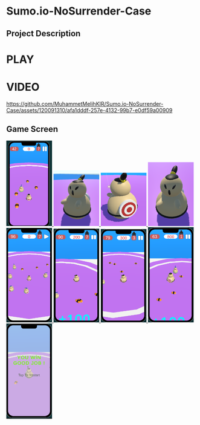 # Sumo.io-NoSurrender-Case

## Project Description


# PLAY



# VIDEO





https://github.com/MuhammetMelihKIR/Sumo.io-NoSurrender-Case/assets/120091310/afa1dddf-257e-4132-99b7-e0df59a00909


## Game Screen
<p align="left"> <a href="https://www.w3schools.com/cs/" target="_blank" rel="noreferrer"> <img 
<img src="./ScreenShot/1.png" alt="racegif" width="24%"/>
<img src="./ScreenShot/2.png" alt="racegif" width="24%" />
<img src="./ScreenShot/3.png" alt="racegif" width="24%" />
<img src="./ScreenShot/9.png" alt="racegif" width="24%"/>
<img src="./ScreenShot/4.png" alt="racegif" width="24%"/>
<img src="./ScreenShot/5.png" alt="racegif" width="24%"/>
<img src="./ScreenShot/6.png" alt="racegif" width="24%"/>
<img src="./ScreenShot/7.png" alt="racegif" width="24%"/>
<img src="./ScreenShot/8.png" alt="racegif" width="24%"/>
